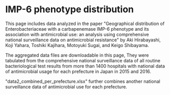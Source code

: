 # IMP-6 phenotype distribution 
This page includes data analyzed in the paper "Geographical distribution of Enterobacteriaceae with a carbapenemase IMP-6 phenotype and its association with antimicrobial use: an analysis using comprehensive national surveillance data on antimicrobial resistance" by Aki Hirabayashi, Koji Yahara, Toshiki Kajihara, Motoyuki Sugai, and Keigo Shibayama. 



The aggregated data files are downloadable in this page,  They were tabulated from the comprehensive national surveillance data of all routine bacteriological test results from more than 1400 hospitals with national data of antimicrobial usage for each prefecture in Japan in 2015 and 2016.  

"data2_combined_per_prefecture.xlsx" further combines another national surveillance data of antimicrobial use for each prefecture.


